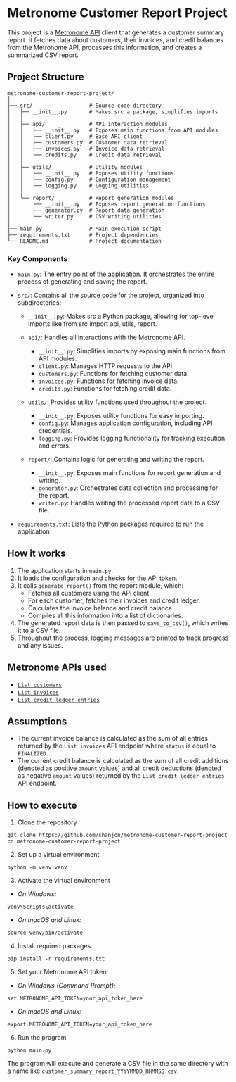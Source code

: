 # Metronome Customer Report Project
This project is a [Metronome API](https://docs.metronome.com/api/) client that generates a customer summary report. It fetches data about customers, their invoices, and credit balances from the Metronome API, processes this information, and creates a summarized CSV report.

## Project Structure
```
metronome-customer-report-project/
│
├── src/                  # Source code directory
│   ├── __init__.py       # Makes src a package, simplifies imports
│   │
│   ├── api/              # API interaction modules
│   │   ├── __init__.py   # Exposes main functions from API modules
│   │   ├── client.py     # Base API client
│   │   ├── customers.py  # Customer data retrieval
│   │   ├── invoices.py   # Invoice data retrieval
│   │   └── credits.py    # Credit data retrieval
│   │
│   ├── utils/            # Utility modules
│   │   ├── __init__.py   # Exposes utility functions
│   │   ├── config.py     # Configuration management
│   │   └── logging.py    # Logging utilities
│   │
│   └── report/           # Report generation modules
│       ├── __init__.py   # Exposes report generation functions
│       ├── generator.py  # Report data generation
│       └── writer.py     # CSV writing utilities
│
├── main.py               # Main execution script
├── requirements.txt      # Project dependencies
└── README.md             # Project documentation
```

### Key Components
- `main.py`: The entry point of the application. It orchestrates the entire process of generating and saving the report.

- `src/`: Contains all the source code for the project, organized into subdirectories:
    - `__init__.py`: Makes src a Python package, allowing for top-level imports like from src import api, utils, report.
    - `api/`: Handles all interactions with the Metronome API.
        - `__init__.py`: Simplifies imports by exposing main functions from API modules.
        - `client.py`: Manages HTTP requests to the API.
        - `customers.py`: Functions for fetching customer data.
        - `invoices.py`: Functions for fetching invoice data.
        - `credits.py`: Functions for fetching credit data.

    - `utils/`: Provides utility functions used throughout the project.
        - `__init__.py`: Exposes utility functions for easy importing.
        - `config.py`: Manages application configuration, including API credentials.
        - `logging.py`: Provides logging functionality for tracking execution and errors.

    - `report/`: Contains logic for generating and writing the report.
        - `__init__.py`: Exposes main functions for report generation and writing.
        - `generator.py`: Orchestrates data collection and processing for the report.
        - `writer.py`: Handles writing the processed report data to a CSV file.

- `requirements.txt`: Lists the Python packages required to run the application

## How it works
1. The application starts in `main.py`.
2. It loads the configuration and checks for the API token.
3. It calls `generate_report()` from the report module, which:
    - Fetches all customers using the API client.
    - For each customer, fetches their invoices and credit ledger.
    - Calculates the invoice balance and credit balance.
    - Compiles all this information into a list of dictionaries.
4. The generated report data is then passed to `save_to_csv()`, which writes it to a CSV file.
5. Throughout the process, logging messages are printed to track progress and any issues.

## Metronome APIs used
- [`List customers`](https://docs.metronome.com/api/#operation/listCustomers)
- [`List invoices`](https://docs.metronome.com/api/#operation/listInvoices)
- [`List credit ledger entries`](https://docs.metronome.com/api/#operation/listCreditLedgerEntries)

## Assumptions
- The current invoice balance is calculated as the sum of all entries returned by the `List invoices` API endpoint where `status` is equal to `FINALIZED`.
- The current credit balance is calculated as the sum of all credit additions (denoted as positive `amount` values) and all credit deductions (denoted as negative `amount` values) returned by the `List credit ledger entries` API endpoint.

## How to execute
1. Clone the repository
```
git clone https://github.com/shanjon/metronome-customer-report-project
cd metronome-customer-report-project
```

2. Set up a virtual environment
```
python -m venv venv
```

3. Activate the virtual environment
- _On Windows:_
```
venv\Scripts\activate
```
- _On macOS and Linux:_
```
source venv/bin/activate
```

4. Install required packages
```
pip install -r requirements.txt
```

5. Set your Metronome API token
- _On Windows (Command Prompt):_
```
set METRONOME_API_TOKEN=your_api_token_here
```
- _On macOS and Linux:_
```
export METRONOME_API_TOKEN=your_api_token_here
```

6. Run the program
```
python main.py
```

The program will execute and generate a CSV file in the same directory with a name like `customer_summary_report_YYYYMMDD_HHMMSS.csv`.
